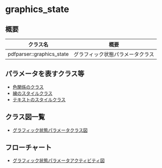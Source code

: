 # graphics_state
## 概要
| クラス名 | 概要 |
| --- | --- |
| pdfparser::graphics_state | グラフィック状態パラメータクラス |

## パラメータを表すクラス等
- [色関係のクラス](chroma.class.pu)
- [線のスタイルクラス](line_style.class.pu)
- [テキストのスタイルクラス](text_style.class.pu)

## クラス図一覧
- [グラフィック状態パラメータクラス図](graphics_state.class.pu)

## フローチャート
- [グラフィック状態パラメータアクティビティ図](graphics_state.activity.pu)
